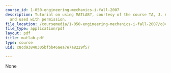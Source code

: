 ```yaml
---
course_id: 1-050-engineering-mechanics-i-fall-2007
description: Tutorial on using MATLAB?, courtesy of the course TA, J. Alberto Ortega,
  and used with permission.
file_location: /coursemedia/1-050-engineering-mechanics-i-fall-2007/c8cd93840305bfbb46aea7e7a8229f57_matlab.pdf
file_type: application/pdf
layout: pdf
title: matlab.pdf
type: course
uid: c8cd93840305bfbb46aea7e7a8229f57

---
```

None